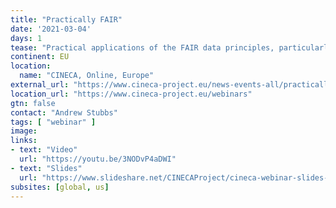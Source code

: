 ```yaml
---
title: "Practically FAIR"
date: '2021-03-04'
days: 1
tease: "Practical applications of the FAIR data principles, particularly in the context of clinical bioinformatics"
continent: EU
location:
  name: "CINECA, Online, Europe"
external_url: "https://www.cineca-project.eu/news-events-all/practically-fair"
location_url: "https://www.cineca-project.eu/webinars"
gtn: false
contact: "Andrew Stubbs"
tags: [ "webinar" ]
image:
links:
- text: "Video"
  url: "https://youtu.be/3NODvP4aDWI"
- text: "Slides"
  url: "https://www.slideshare.net/CINECAProject/cineca-webinar-slides-practically-fair"
subsites: [global, us]
---
```

